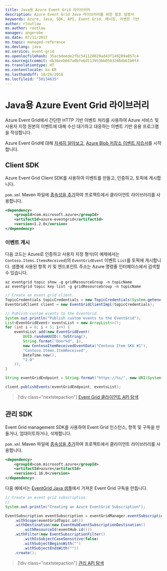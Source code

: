 ```yaml
---
title: Java용 Azure Event Grid 라이브러리
description: Azure Event Grid Java 라이브러리를 위한 참조 설명서
keywords: Azure, Java, SDK, API, Event Grid, 메시징, 이벤트 기반
author: rloutlaw
ms.author: routlaw
manager: angerobe
ms.date: 07/11/2017
ms.topic: managed-reference
ms.devlang: java
ms.service: event-grid
ms.openlocfilehash: 35acbdeede2fbc541128029ad43f149209a057c4
ms.sourcegitcommit: db36eeb667a0bfe6d113953bb0583240db61b0f4
ms.translationtype: HT
ms.contentlocale: ko-KR
ms.lasthandoff: 10/26/2018
ms.locfileid: "50134635"
---
```

# <a name="azure-event-grid-libraries-for-java"></a>Java용 Azure Event Grid 라이브러리

Azure Event Grid에서 간단한 HTTP 기반 이벤트 처리를 사용하여 Azure 서비스 및 사용자 지정 원본의 이벤트에 대해 수신 대기하고 대응하는 이벤트 기반 응용 프로그램을 작성합니다.

Azure Event Grid에 대해 [자세히 알아보고](/azure/event-grid/overview), [Azure Blob 저장소 이벤트 자습서](/azure/storage/blobs/storage-blob-event-quickstart)를 시작합니다. 

## <a name="client-sdk"></a>Client SDK

Azure Event Grid Client SDK를 사용하여 이벤트를 만들고, 인증하고, 토픽에 게시합니다.

`pom.xml` Maven 파일에 [종속성을 추가](https://maven.apache.org/guides/getting-started/index.html#How_do_I_use_external_dependencies)하여 프로젝트에서 클라이언트 라이브러리를 사용합니다.

```XML
<dependency>
    <groupId>com.microsoft.azure</groupId>
    <artifactId>azure-eventgrid</artifactId>
    <version>1.2.0</version>
</dependency>
```   

### <a name="publish-events"></a>이벤트 게시

다음 코드는 Azure로 인증하고 사용자 지정 형식(이 예제에서는 `Contoso.Items.ItemsReceived`)의 `EventGridEvent` 이벤트 `List`를 토픽에 게시합니다. 샘플에 사용된 항목 키 및 엔드포인트 주소는 Azure 명령줄 인터페이스에서 검색할 수 있습니다.

```azurecli-interactive
az eventgrid topic show -g gridResourceGroup -n topicName
az eventgrid topic key list -g gridResourceGroup -n topicName
```

```java
// Create an event grid client.
TopicCredentials topicCredentials = new TopicCredentials(System.getenv("EVENTGRID_TOPIC_KEY"));
EventGridClient client = new EventGridClientImpl(topicCredentials);

// Publish custom events to the EventGrid.
System.out.println("Publish custom events to the EventGrid");
List<EventGridEvent> eventsList = new ArrayList<>();
for (int i = 0; i < 5; i++) {
    eventsList.add(new EventGridEvent(
        UUID.randomUUID().toString(),
        String.format("Door%d", i),
        new ContosoItemReceivedEventData("Contoso Item SKU #1"),
        "Contoso.Items.ItemReceived",
        DateTime.now(),
        "2.0"
    ));
}

String eventGridEndpoint = String.format("https://%s/", new URI(System.getenv("EVENTGRID_TOPIC_ENDPOINT")).getHost());

client.publishEvents(eventGridEndpoint, eventsList);
```

> [!div class="nextstepaction"]
> [Event Grid 클라이언트 API 탐색](/java/api/overview/azure/eventgrid/client)

## <a name="management-sdk"></a>관리 SDK

Event Grid management SDK를 사용하여 Event Grid 인스턴스, 항목 및 구독을 만들거나, 업데이트하거나, 삭제합니다.

`pom.xml` Maven 파일에 [종속성을 추가](https://maven.apache.org/guides/getting-started/index.html#How_do_I_use_external_dependencies)하여 프로젝트에서 클라이언트 라이브러리를 사용합니다.

```XML
<dependency>
    <groupId>com.microsoft.azure</groupId>
    <artifactId>azure</artifactId>
    <version>1.16.0</version>
</dependency>
```   

다음 예에서는 [EventGrid Java 샘플](https://github.com/Azure-Samples/event-grid-java-publish-consume-events)에서 가져온 Event Grid 구독을 만듭니다.

```java
// Create an event grid subscription.
//
System.out.println("Creating an Azure EventGrid Subscription");

EventSubscription eventSubscription = eventGridManager.eventSubscriptions().define(eventSubscriptionName)
    .withScope(eventGridTopic.id())
    .withDestination(new EventHubEventSubscriptionDestination()
        .withResourceId(eventHub.id()))
    .withFilter(new EventSubscriptionFilter()
        .withIsSubjectCaseSensitive(false)
        .withSubjectBeginsWith("")
        .withSubjectEndsWith(""))
    .create();
```

> [!div class="nextstepaction"]
> [관리 API 탐색](/java/api/overview/azure/eventgrid/management)